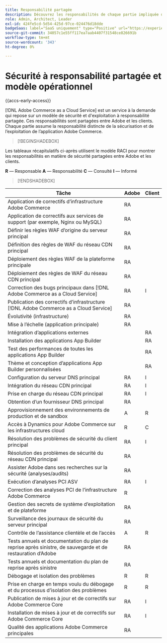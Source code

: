 ```yaml
---
title: Responsabilité partagée
description: Découvrez les responsabilités de chaque partie impliquée dans votre projet en matière  [!DNL Adobe Commerce as a Cloud Service]  sécurité.
role: Admin, Architect, Leader
exl-id: 424fe5cd-5d54-425d-97ce-024476d18dde
badgeSaas: label="SaaS uniquement" type="Positive" url="https://experienceleague.adobe.com/fr/docs/commerce/user-guides/product-solutions" tooltip="S’applique uniquement aux projets Adobe Commerce as a Cloud Service et Adobe Commerce Optimizer (infrastructure SaaS gérée par Adobe)."
source-git-commit: 34057c1e55ff117ea7aab4407f31548ce826691b
workflow-type: tm+mt
source-wordcount: '343'
ht-degree: 0%

---
```


# Sécurité à responsabilité partagée et modèle opérationnel

{{accs-early-access}}

[!DNL Adobe Commerce as a Cloud Service] est un service à la demande qui repose sur un modèle de sécurité et d&#39;exploitation à responsabilité partagée. Ces responsabilités sont partagées entre Adobe et les clients. Chaque partie assume la responsabilité distincte de la sécurisation et de l’exploitation de l’application Adobe Commerce.

>[!BEGINSHADEBOX]

Les tableaux récapitulatifs ci-après utilisent le modèle RACI pour montrer les responsabilités en matière de sécurité partagées entre Adobe et les clients.

**R** — Responsable
**A** — Responsabilité
**C** — Consulté
**I** — Informé

>[!ENDSHADEBOX]

| Tâche | Adobe | Client |
| --- | --- | --- |
| Application de correctifs d’infrastructure Adobe Commerce | RA | |
| Application de correctifs aux services de support (par exemple, Nginx ou MySQL) | RA | |
| Définir les règles WAF d’origine du serveur principal | RA | |
| Définition des règles de WAF du réseau CDN principal | RA | |
| Déploiement des règles WAF de la plateforme principale | RA | |
| Déploiement des règles de WAF du réseau CDN principal | RA | |
| Correction des bugs principaux dans [!DNL Adobe Commerce as a Cloud Service] | RA | I |
| Publication des correctifs d’infrastructure [!DNL Adobe Commerce as a Cloud Service] | RA | |
| Évolutivité (infrastructure) | RA | |
| Mise à l’échelle (application principale) | RA | |
| Intégration d’applications externes | | RA |
| Installation des applications App Builder | | RA |
| Test des performances de toutes les applications App Builder | | RA |
| Thème et conception d’applications App Builder personnalisées | | RA |
| Configuration du serveur DNS principal | RA | I |
| Intégration du réseau CDN principal | RA | I |
| Prise en charge du réseau CDN principal | RA | I |
| Obtention d’un fournisseur DNS principal | RA | |
| Approvisionnement des environnements de production et de sandbox | A | R |
| Accès à Dynamics pour Adobe Commerce sur les infrastructures cloud | R | C |
| Résolution des problèmes de sécurité du client principal | RA | I |
| Résolution des problèmes de sécurité du réseau CDN principal | RA | |
| Assister Adobe dans ses recherches sur la sécurité (analyses/audits) | RA | |
| Exécution d’analyses PCI ASV | RA | I |
| Correction des analyses PCI de l’infrastructure Adobe Commerce | R | |
| Gestion des secrets de système d’exploitation et de plateforme | RA | |
| Surveillance des journaux de sécurité du serveur principal | RA | |
| Contrôle de l’assistance clientèle et de l’accès | A | R |
| Tests annuels et documentation du plan de reprise après sinistre, de sauvegarde et de restauration d’Adobe | RA | |
| Tests annuels et documentation du plan de reprise après sinistre | RA | |
| Débogage et isolation des problèmes | R | R |
| Prise en charge en temps voulu du débogage et du processus d’isolation des problèmes | R | R |
| Publication de mises à jour et de correctifs sur Adobe Commerce Core | RA | I |
| Installation de mises à jour et de correctifs sur Adobe Commerce Core | RA | I |
| Qualité des applications Adobe Commerce principales | RA | |
